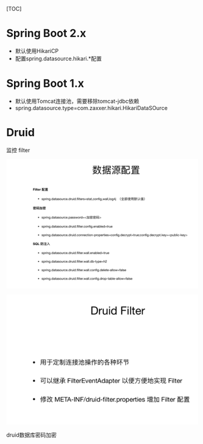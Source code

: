 [TOC]

# Spring Boot 2.x
+ 默认使用HikariCP
+ 配置spring.datasource.hikari.*配置

# Spring Boot 1.x
+ 默认使用Tomcat连接池，需要移除tomcat-jdbc依赖
+ spring.datasource.type=com.zaxxer.hikari.HikariDataSOurce

# Druid
监控
filter

![](_v_images/20200305162459764_1684377474.png)


![](_v_images/20200305162615511_830080974.png)

druid数据库密码加密
